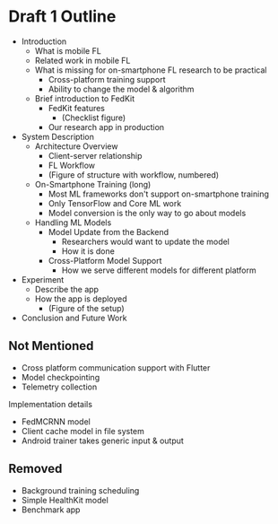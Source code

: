 # Draft 1 Outline

- Introduction
    - What is mobile FL
    - Related work in mobile FL
    - What is missing for on-smartphone FL research to be practical
        - Cross-platform training support
        - Ability to change the model & algorithm
    - Brief introduction to FedKit
        - FedKit features
            - (Checklist figure)
        - Our research app in production
- System Description
    - Architecture Overview
        - Client-server relationship
        - FL Workflow
        - (Figure of structure with workflow, numbered)
    - On-Smartphone Training (long)
        - Most ML frameworks don't support on-smartphone training
        - Only TensorFlow and Core ML work
        - Model conversion is the only way to go about models
    - Handling ML Models
        - Model Update from the Backend
            - Researchers would want to update the model
            - How it is done
        - Cross-Platform Model Support
            - How we serve different models for different platform
- Experiment
    - Describe the app
    - How the app is deployed
        - (Figure of the setup)
- Conclusion and Future Work

## Not Mentioned

- Cross platform communication support with Flutter
- Model checkpointing
- Telemetry collection

Implementation details

- FedMCRNN model
- Client cache model in file system
- Android trainer takes generic input & output

## Removed

- Background training scheduling
- Simple HealthKit model
- Benchmark app
